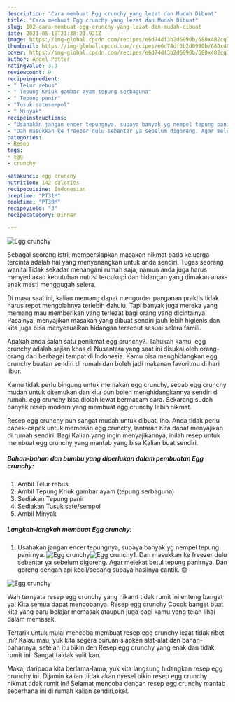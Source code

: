 ```yaml
---
description: "Cara membuat Egg crunchy yang lezat dan Mudah Dibuat"
title: "Cara membuat Egg crunchy yang lezat dan Mudah Dibuat"
slug: 102-cara-membuat-egg-crunchy-yang-lezat-dan-mudah-dibuat
date: 2021-05-16T21:38:21.921Z
image: https://img-global.cpcdn.com/recipes/e6d74df3b2d6990b/680x482cq70/egg-crunchy-foto-resep-utama.jpg
thumbnail: https://img-global.cpcdn.com/recipes/e6d74df3b2d6990b/680x482cq70/egg-crunchy-foto-resep-utama.jpg
cover: https://img-global.cpcdn.com/recipes/e6d74df3b2d6990b/680x482cq70/egg-crunchy-foto-resep-utama.jpg
author: Angel Potter
ratingvalue: 3.3
reviewcount: 9
recipeingredient:
- " Telur rebus"
- " Tepung Kriuk gambar ayam tepung serbaguna"
- " Tepung panir"
- "Tusuk satesempol"
- " Minyak"
recipeinstructions:
- "Usahakan jangan encer tepungnya, supaya banyak yg nempel tepung panirnya."
- "Dan masukkan ke freezer dulu sebentar ya sebelum digoreng. Agar melekat betul tepung panirnya. Dan goreng dengan api kecil/sedang supaya hasilnya cantik. 😊"
categories:
- Resep
tags:
- egg
- crunchy

katakunci: egg crunchy 
nutrition: 142 calories
recipecuisine: Indonesian
preptime: "PT31M"
cooktime: "PT30M"
recipeyield: "3"
recipecategory: Dinner

---
```



![Egg crunchy](https://img-global.cpcdn.com/recipes/e6d74df3b2d6990b/680x482cq70/egg-crunchy-foto-resep-utama.jpg)

Sebagai seorang istri, mempersiapkan masakan nikmat pada keluarga tercinta adalah hal yang menyenangkan untuk anda sendiri. Tugas seorang  wanita Tidak sekadar menangani rumah saja, namun anda juga harus menyediakan kebutuhan nutrisi tercukupi dan hidangan yang dimakan anak-anak mesti menggugah selera.

Di masa  saat ini, kalian memang dapat mengorder panganan praktis tidak harus repot mengolahnya terlebih dahulu. Tapi banyak juga mereka yang memang mau memberikan yang terlezat bagi orang yang dicintainya. Pasalnya, menyajikan masakan yang dibuat sendiri jauh lebih higienis dan kita juga bisa menyesuaikan hidangan tersebut sesuai selera famili. 



Apakah anda salah satu penikmat egg crunchy?. Tahukah kamu, egg crunchy adalah sajian khas di Nusantara yang saat ini disukai oleh orang-orang dari berbagai tempat di Indonesia. Kamu bisa menghidangkan egg crunchy buatan sendiri di rumah dan boleh jadi makanan favoritmu di hari libur.

Kamu tidak perlu bingung untuk memakan egg crunchy, sebab egg crunchy mudah untuk ditemukan dan kita pun boleh menghidangkannya sendiri di rumah. egg crunchy bisa diolah lewat bermacam cara. Sekarang sudah banyak resep modern yang membuat egg crunchy lebih nikmat.

Resep egg crunchy pun sangat mudah untuk dibuat, lho. Anda tidak perlu capek-capek untuk memesan egg crunchy, lantaran Kita dapat menyajikan di rumah sendiri. Bagi Kalian yang ingin menyajikannya, inilah resep untuk membuat egg crunchy yang mantab yang bisa Kalian buat sendiri.

<!--inarticleads1-->

##### Bahan-bahan dan bumbu yang diperlukan dalam pembuatan Egg crunchy:

1. Ambil  Telur rebus
1. Ambil  Tepung Kriuk gambar ayam (tepung serbaguna)
1. Sediakan  Tepung panir
1. Sediakan Tusuk sate/sempol
1. Ambil  Minyak




<!--inarticleads2-->

##### Langkah-langkah membuat Egg crunchy:

1. Usahakan jangan encer tepungnya, supaya banyak yg nempel tepung panirnya.
<img src="//assets-global.cpcdn.com/assets/icons/button_play-2c75c40dde080a61004c1f40b05d8f140eaff45d7e9e6481dc71c63d2e7c4909.png" alt="Egg crunchy"><img src="https://img-global.cpcdn.com/steps/53e88e403eb7628c/160x128cq70/egg-crunchy-langkah-memasak-1-foto.jpg" alt="Egg crunchy">1. Dan masukkan ke freezer dulu sebentar ya sebelum digoreng. Agar melekat betul tepung panirnya. Dan goreng dengan api kecil/sedang supaya hasilnya cantik. 😊
<img src="//assets-global.cpcdn.com/assets/icons/button_play-2c75c40dde080a61004c1f40b05d8f140eaff45d7e9e6481dc71c63d2e7c4909.png" alt="Egg crunchy">



Wah ternyata resep egg crunchy yang nikamt tidak rumit ini enteng banget ya! Kita semua dapat mencobanya. Resep egg crunchy Cocok banget buat kita yang baru belajar memasak ataupun juga bagi kamu yang telah lihai dalam memasak.

Tertarik untuk mulai mencoba membuat resep egg crunchy lezat tidak ribet ini? Kalau mau, yuk kita segera buruan siapkan alat-alat dan bahan-bahannya, setelah itu bikin deh Resep egg crunchy yang enak dan tidak rumit ini. Sangat taidak sulit kan. 

Maka, daripada kita berlama-lama, yuk kita langsung hidangkan resep egg crunchy ini. Dijamin kalian tiidak akan nyesel bikin resep egg crunchy nikmat tidak rumit ini! Selamat mencoba dengan resep egg crunchy mantab sederhana ini di rumah kalian sendiri,oke!.

